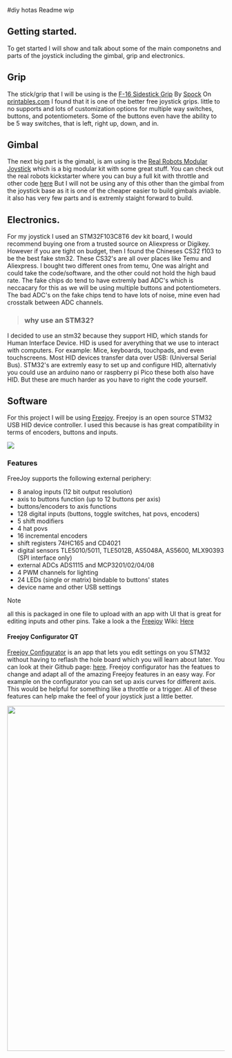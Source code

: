 

#diy hotas Readme wip






## Getting started.

To get started I will show and talk about some of the main componetns and parts of the joystick including the gimbal, grip and electronics. <br>
## Grip
The stick/grip that I will be using is the [F-16 Sidestick Grip](https://www.printables.com/model/233472-f-16-sidestick-grip) By [Spock](https://www.printables.com/@Spock) On [printables.com](Printables) I found that it is one of the better free joystick grips. little to no supports and lots of customization options for multiple way switches, buttons, and potentiometers. Some of the buttons even have the ability to be 5 way switches, that is left, right up, down, and in. 
## Gimbal
The next big part is the gimabl, is am using is the [Real Robots Modular Joystick](https://www.thingiverse.com/thing:4732811) which is a big modular kit with some great stuff. You can check out the real robots kickstarter where you can buy a full kit with throttle and other code [here](https://www.kickstarter.com/projects/realrobots/real-robots-game-controller-construction-kits) But I will not be using any of this other than the gimbal from the joystick base as it is one of the cheaper easier to build gimbals aviable. it also has very few parts and is extremly staight forward to build.

## Electronics.
For my joystick I used an STM32F103C8T6 dev kit board, I would recommend buying one from a trusted source on Aliexpress or Digikey. However if you are tight on budget, then I found the Chineses CS32 f103 to be the best fake stm32. These CS32's are all over places like Temu and Aliexpress. I bought two different ones from temu, One was alright and could take the code/software, and the other could not hold the high baud rate. The fake chips do tend to have extremly bad ADC's which is neccacary for this as we will be using multiple buttons and potentiometers. The bad ADC's on the fake chips tend to have lots of noise, mine even had crosstalk between ADC channels.

> ### **why use an STM32?**

I decided to use an stm32 because they support HID, which stands for Human Interface Device. HID is used for averything that we use to interact with computers. For example: Mice, keyboards, touchpads, and even touchscreens. Most HID devices transfer data over USB: (Universal Serial Bus). STM32's are extremly easy to set up and configure HID, alternativly you could use an arduino nano or raspberry pi Pico these both also have HID. But these are much harder as you have to right the code yourself.

## Software

For this project I will be using [Freejoy](https://github.com/FreeJoy-Team/FreeJoy). Freejoy is an open source STM32 USB HID device controller. I used this because is has great compatibility in terms of encoders, buttons and inputs.

<img src="https://github.com/FreeJoy-Team/FreeJoy/blob/master/images/main.png">

### Features
FreeJoy supports the following external periphery:

- 8 analog inputs (12 bit output resolution)
- axis to buttons function (up to 12 buttons per axis)
- buttons/encoders to axis functions
- 128 digital inputs (buttons, toggle switches, hat povs, encoders)
- 5 shift modifiers
- 4 hat povs
- 16 incremental encoders
- shift registers 74HC165 and CD4021
- digital sensors  TLE5010/5011, TLE5012B, AS5048A, AS5600, MLX90393 (SPI interface only)
- external ADCs ADS1115 and MCP3201/02/04/08
- 4 PWM channels for lighting
- 24 LEDs (single or matrix) bindable to buttons' states
- device name and other USB settings

> [!NOTE]
> all this is packaged in one file to upload with an app with UI that is great for editing inputs and other pins.
> Take a look a the [Freejoy](https://github.com/FreeJoy-Team/FreeJoy) Wiki: [Here](https://github.com/FreeJoy-Team/FreeJoyWiki)

#### Freejoy Configurator QT
[Freejoy Configurator](https://github.com/FreeJoy-Team/FreeJoyConfiguratorQt) is an app that lets you edit settings on you STM32 without having to reflash the hole board which you will learn about later. You can look at their Github page: [here](https://github.com/FreeJoy-Team/FreeJoyConfiguratorQt). Freejoy configurator has the featues to change and adapt all of the amazing Freejoy features in an easy way. For example on the configurator you can set up axis curves for different axis. This would be helpful for something like a throttle or a trigger. All of these features can help make the feel of your joystick just a little better.

<img src="https://github.com/FreeJoy-Team/FreeJoyWiki/blob/master/images/main.jpg" width="800"/>
